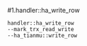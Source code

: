 #1.handler::ha_write_row

```
handler::ha_write_row
--mark_trx_read_write
--ha_tianmu::write_row
```